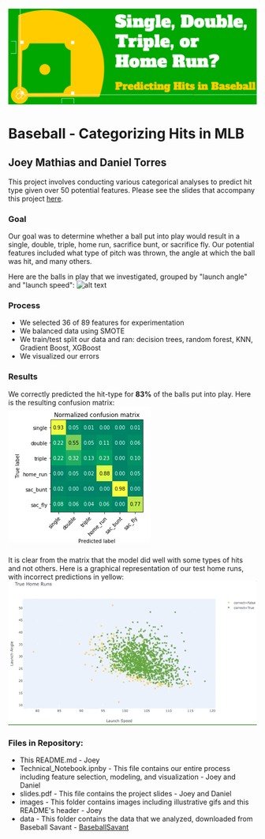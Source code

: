 ![alt text](https://github.com/josephimathias/Predicting_Hits_Project/blob/master/images/title.png)
# Baseball - Categorizing Hits in MLB
## Joey Mathias and Daniel Torres

This project involves conducting various categorical analyses to predict hit type given over 50 potential features. Please see the slides that accompany this project [here](https://github.com/josephimathias/Predicting_Hits_Project/blob/master/slides.pdf).

### Goal
Our goal was to determine whether a ball put into play would result in a single, double, triple, home run, sacrifice bunt, or sacrifice fly. Our potential features included what type of pitch was thrown, the angle at which the ball was hit, and many others.

Here are the balls in play that we investigated, grouped by "launch angle" and "launch speed":
![alt text](https://github.com/josephimathias/Predicting_Hits_Project/blob/master/images/original_clusters.gif)

### Process
* We selected 36 of 89 features for experimentation
* We balanced data using SMOTE
* We train/test split our data and ran: decision trees, random forest, KNN, Gradient Boost, XGBoost
* We visualized our errors

### Results
We correctly predicted the hit-type for **83%** of the balls put into play.
Here is the resulting confusion matrix:
![alt text](https://github.com/josephimathias/Predicting_Hits_Project/blob/master/images/confusion_matrix.png)

It is clear from the matrix that the model did well with some types of hits and not others.
Here is a graphical representation of our test home runs, with incorrect predictions in yellow:
![alt text](https://github.com/josephimathias/Predicting_Hits_Project/blob/master/images/true_home_runs.gif)

### Files in Repository:
* This README.md - Joey
* Technical_Notebook.ipnby - This file contains our entire process including feature selection, modeling, and visualization - Joey and Daniel
* slides.pdf - This file contains the project slides - Joey and Daniel
* images - This folder contains images including illustrative gifs and this README's header - Joey
* data - This folder contains the data that we analyzed, downloaded from Baseball Savant  - [BaseballSavant](https://baseballsavant.mlb.com)
